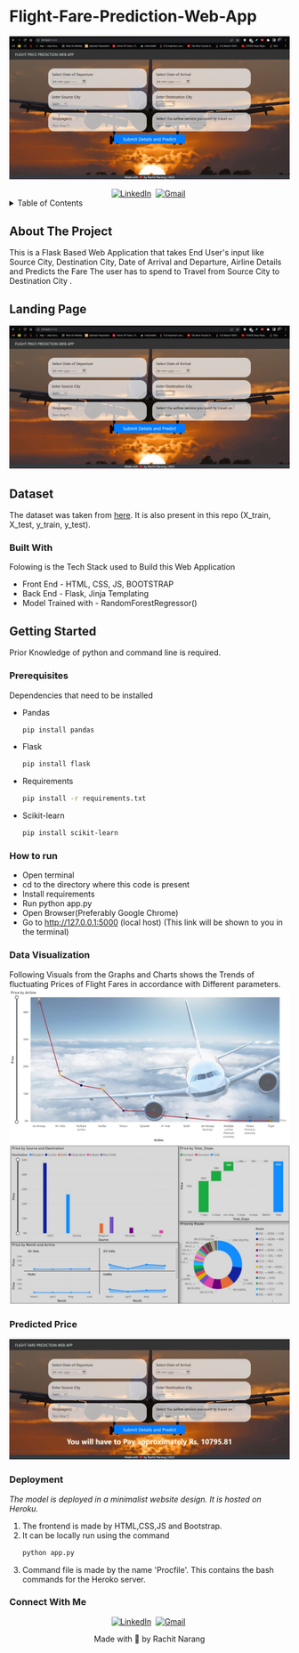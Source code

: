 # Flight-Fare-Prediction-Web-App


<div id="top"></div>

<!-- PROJECT SHIELDS -->
<!--
*** I'm using markdown "reference style" links for readability.
*** Reference links are enclosed in brackets [ ] instead of parentheses ( ).
*** See the bottom of this document for the declaration of the reference variables
*** for contributors-url, forks-url, etc. This is an optional, concise syntax you may use.
*** https://www.markdownguide.org/basic-syntax/#reference-style-links
-->

![landing page](/static/screen%20.jpg)

<div id="tags" align="center">
<a href="https://www.linkedin.com/in/rachit-narang-49a4ba193"><img src="https://img.shields.io/badge/linkedin-%230077B5.svg?&style=for-the-badge&logo=linkedin&logoColor=white" alt="LinkedIn" /></a>&nbsp;
<a href="mailto:rachitnarang1711@gmail.com?subject=Hi%20Rachit"><img src="https://img.shields.io/badge/gmail-%23D14836.svg?&style=for-the-badge&logo=gmail&logoColor=white" alt="Gmail"/></a>&nbsp;
</div>


<!-- TABLE OF CONTENTS -->
<details>
  <summary>Table of Contents</summary>
  <ol>
    <li>
      <a href="#about-the-project">About The Project</a>
      <ul>
        <li><a href="#landing-page">Landing Page</a><li>
        <li><a href="#dataset">Data Set</a><li>
        <li><a href="#built-with">Built With</a></li>
      </ul>
    </li>
    <li>
      <a href="#getting-started">Getting Started</a>
      <ul>
        <li><a href="#prerequisites">Prerequisites</a></li>
        <li><a href="#how-to-run">How to Run</a><li>
        <li><a href="#data-visualization">Data Visualization</a><li>
        <li><a href="#predicted-price">Predicted Price</a><li>
      </ul>
    </li>
  </ol>
</details>



<!-- ABOUT THE PROJECT -->

## About The Project

This is a Flask Based Web Application that takes End User's input like Source City, Destination City, Date of Arrival and Departure, Airline Details and Predicts the Fare The user has to spend to Travel from Source City to Destination City . 

## Landing Page 
![landing page](/static/screen%20.jpg)

## Dataset
The dataset was taken from [here](https://www.kaggle.com/datasets/nikhilmittal/flight-fare-prediction-mh). It is also present in this repo (X_train, X_test, y_train, y_test).




### Built With

Folowing is the Tech Stack used to Build this Web Application 

* Front End - HTML, CSS, JS, BOOTSTRAP 
* Back End - Flask, Jinja Templating 
* Model Trained with - RandomForestRegressor()






<!-- GETTING STARTED -->
## Getting Started

Prior Knowledge of python and command line is required.

### Prerequisites
Dependencies that need to be installed
* Pandas
  ```sh
  pip install pandas
  ```

* Flask
  ```sh
  pip install flask
  ```

* Requirements
  ```sh
  pip install -r requirements.txt
  ```

* Scikit-learn
  ```sh
  pip install scikit-learn
  ```


### How to run
- Open terminal
- cd to the directory where this code is present
- Install requirements
- Run python app.py
- Open Browser(Preferably Google Chrome)
- Go to http://127.0.0.1:5000 (local host) (This link will be shown to you in the terminal)

### Data Visualization 
Following Visuals from the Graphs and Charts shows the Trends of fluctuating Prices of Flight Fares in accordance with Different parameters.
![data visualization](/static/data1.jpg)
![data visualization](/static/data2.jpg)

### Predicted Price
![predicted page](/static/predict.jpg)



### Deployment

_The model is deployed in a minimalist website design. It is hosted on Heroku._

1. The frontend is made by HTML,CSS,JS and Bootstrap.
2. It can be locally run using the command
   ```sh
   python app.py
   ```
3. Command file is made by the name 'Procfile'. This contains the bash commands for the Heroko server.
  





### Connect With Me
<div id="tags" align="center">
<a href="https://www.linkedin.com/in/rachit-narang-49a4ba193"><img src="https://img.shields.io/badge/linkedin-%230077B5.svg?&style=for-the-badge&logo=linkedin&logoColor=white" alt="LinkedIn" /></a>&nbsp;
<a href="mailto:rachitnarang1711@gmail.com?subject=Hi%20Rachit"><img src="https://img.shields.io/badge/gmail-%23D14836.svg?&style=for-the-badge&logo=gmail&logoColor=white" alt="Gmail"/></a>&nbsp;
</div>


<p align="center">
Made with 💖 by Rachit Narang</p>

